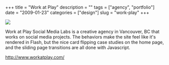 +++
title = "Work at Play"
description = ""
tags = ["agency", "portfolio"]
date = "2009-01-23"
categories = ["design"]
slug = "work-play"
+++


 

  <div id="screens-thumbs" class="clearfix">
    <div class="txt-center" id="design-submission"><a href="http://www.workatplay.com/"><img id='bluga-thumbnail-1464' class='bluga-thumbnail large' src='http://media.konigi.com/bluga/
wt4979e80a6ad84_0.jpg'/></a></div>  
  </div>   
<p>Work at Play Social Media Labs is a creative agency in Vancouver, BC that works on social media projects. The behaviors make the site feel like it's rendered in Flash, but the nice card flipping  case studies on the home page, and the sliding page transitions are all done with Javascript.</p>
<p><a href="http://www.workatplay.com/">http://www.workatplay.com/</a></p>




